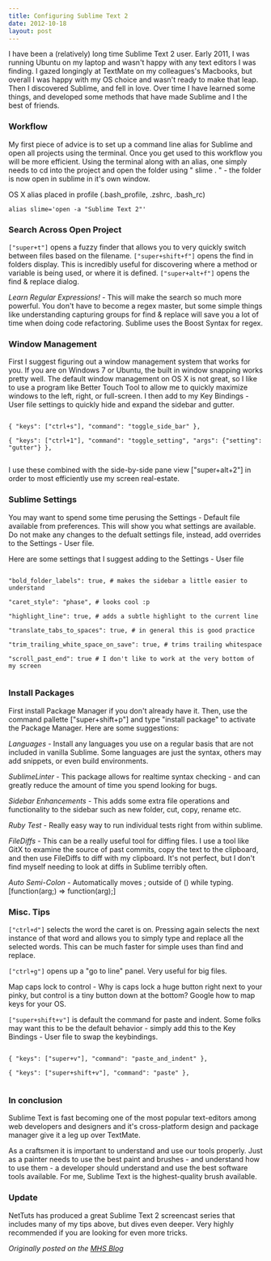 ```yaml
---
title: Configuring Sublime Text 2
date: 2012-10-18
layout: post
---
```

<p>I have been a (relatively) long time Sublime Text 2 user. Early 2011, I was running Ubuntu on my laptop and wasn't happy with any text editors I was finding. I gazed longingly at TextMate on my colleagues's Macbooks, but overall I was happy with my OS choice and wasn't ready to make that leap. Then I discovered Sublime, and fell in love. Over time I have learned some things, and developed some methods that have made Sublime and I the best of friends.</p>

<h3>Workflow</h3>

<p>My first piece of advice is to set up a command line alias for Sublime and open all projects using the terminal. Once you get used to this workflow you will be more efficient. Using the terminal along with an alias, one simply needs to cd into the project and open the folder using " slime . " - the folder is now open in sublime in it's own window.</p>

<p>OS X alias placed in profile (.bash_profile, .zshrc, .bash_rc)</p>

<code>alias slime='open -a "Sublime Text 2"'</code>

<h3>Search Across Open Project</h3>

<p><code>["super+t"]</code> opens a fuzzy finder that allows you to very quickly switch between files based on the filename. <code>["super+shift+f"]</code> opens the find in folders display. This is incredibly useful for discovering where a method or variable is being used, or where it is defined. <code>["super+alt+f"]</code> opens the find & replace dialog.</p>

<p><em>Learn Regular Expressions!</em> - This will make the search so much more powerful. You don't have to become a regex master, but some simple things like understanding capturing groups for find & replace will save you a lot of time when doing code refactoring. Sublime uses the Boost Syntax for regex.</p>

<h3>Window Management</h3>

<p>First I suggest figuring out a window management system that works for you. If you are on Windows 7 or Ubuntu, the built in window snapping works pretty well. The default window management on OS X is not great, so I like to use a program like Better Touch Tool to allow me to quickly maximize windows to the left, right, or full-screen. I then add to my Key Bindings - User file settings to quickly hide and expand the sidebar and gutter.</p>

<p><code>
{ "keys": ["ctrl+s"], "command": "toggle_side_bar" },<br>
{ "keys": ["ctrl+1"], "command": "toggle_setting", "args": {"setting": "gutter"} },<br>
</code></p>

<p>I use these combined with the side-by-side pane view ["super+alt+2"] in order to most efficiently use my screen real-estate.</p>

<h3>Sublime Settings</h3>

<p>You may want to spend some time perusing the Settings - Default file available from preferences. This will show you what settings are available. Do not make any changes to the defualt settings file, instead, add overrides to the Settings - User file.</p>

<p>Here are some settings that I suggest adding to the Settings - User file</p>

<p><code>
"bold_folder_labels": true, # makes the sidebar a little easier to understand<br>
"caret_style": "phase", # looks cool :p<br>
"highlight_line": true, # adds a subtle highlight to the current line<br>
"translate_tabs_to_spaces": true, # in general this is good practice<br>
"trim_trailing_white_space_on_save": true, # trims trailing whitespace<br>
"scroll_past_end": true # I don't like to work at the very bottom of my screen<br>
</code></p>

<h3>Install Packages</h3>

<p>First install Package Manager if you don't already have it. Then, use the command pallette ["super+shift+p"] and type "install package" to activate the Package Manager. Here are some suggestions:<p>

<p><em>Languages</em> - Install any languages you use on a regular basis that are not included in vanilla Sublime. Some languages are just the syntax, others may add snippets, or even build environments.</p>

<p><em>SublimeLinter</em> - This package allows for realtime syntax checking - and can greatly reduce the amount of time you spend looking for bugs.</p>

<p><em>Sidebar Enhancements</em> - This adds some extra file operations and functionality to the sidebar such as new folder, cut, copy, rename etc.</p>

<p><em>Ruby Test</em> - Really easy way to run individual tests right from within sublime.</p>

<p><em>FileDiffs</em> - This can be a really useful tool for diffing files. I use a tool like GitX to examine the source of past commits, copy the text to the clipboard, and then use FileDiffs to diff with my clipboard. It's not perfect, but I don't find myself needing to look at diffs in Sublime terribly often.</p>

<p><em>Auto Semi-Colon</em> - Automatically moves ; outside of () while typing. [function(arg;) => function(arg);]</p>

<h3>Misc. Tips</h3>

<p><code>["ctrl+d"]</code> selects the word the caret is on. Pressing again selects the next instance of that word and allows you to simply type and replace all the selected words. This can be much faster for simple uses than find and replace.</p>

<p><code>["ctrl+g"]</code> opens up a "go to line" panel. Very useful for big files.<p>

<p>Map caps lock to control - Why is caps lock a huge button right next to your pinky, but control is a tiny button down at the bottom? Google how to map keys for your OS.</p>

<p><code>["super+shift+v"]</code> is default the command for paste and indent. Some folks may want this to be the default behavior - simply add this to the Key Bindings - User file to swap the keybindings.</p>

<p><code>
{ "keys": ["super+v"], "command": "paste_and_indent" },<br>
{ "keys": ["super+shift+v"], "command": "paste" },<br>
</code></p>

<h3>In conclusion</h3>

<p>Sublime Text is fast becoming one of the most popular text-editors among web developers and designers and it's cross-platform design and package manager give it a leg up over TextMate.</p>

<p>As a craftsmen it is important to understand and use our tools properly. Just as a painter needs to use the best paint and brushes - and understand how to use them - a developer should understand and use the best software tools available. For me, Sublime Text is the highest-quality brush available.</p>

<h3>Update</h3>

<p>NetTuts has produced a great Sublime Text 2 screencast series that includes many of my tips above, but dives even deeper. Very highly recommended if you are looking for even more tricks.</p>

<p><em>Originally posted on the <a href="http://www.mutuallyhuman.com/blog/2012/10/18/configuring-sublime-text-2/">MHS Blog</a></em></p>
